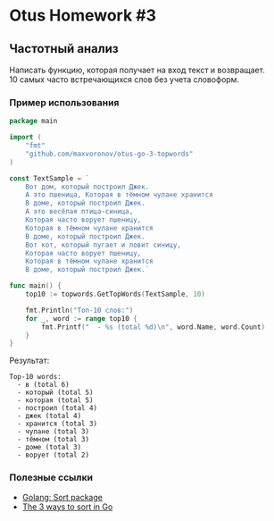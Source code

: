 # Otus Homework #3
## Частотный анализ

Написать функцию, которая получает на вход текст и возвращает.  
10 самых часто встречающихся слов без учета словоформ.

### Пример использования

```go
package main

import (
	"fmt"
	"github.com/maxvoronov/otus-go-3-topwords"
)

const TextSample = `
	Вот дом, который построил Джек.
	А это пшеница, Которая в тёмном чулане хранится
	В доме, который построил Джек.
	А это весёлая птица-синица,
	Которая часто ворует пшеницу,
	Которая в тёмном чулане хранится
	В доме, который построил Джек.
	Вот кот, который пугает и ловит синицу,
	Которая часто ворует пшеницу,
	Которая в тёмном чулане хранится
	В доме, который построил Джек.`

func main() {
	top10 := topwords.GetTopWords(TextSample, 10)

	fmt.Println("Toп-10 слов:")
	for _, word := range top10 {
		fmt.Printf("  - %s (total %d)\n", word.Name, word.Count)
	}
}

```

Результат:
```
Top-10 words:
  - в (total 6)
  - который (total 5)
  - которая (total 5)
  - построил (total 4)
  - джек (total 4)
  - хранится (total 3)
  - чулане (total 3)
  - тёмном (total 3)
  - доме (total 3)
  - ворует (total 2)
```

### Полезные ссылки
- [Golang: Sort package](https://golang.org/pkg/sort/)
- [The 3 ways to sort in Go](https://yourbasic.org/golang/how-to-sort-in-go/)
